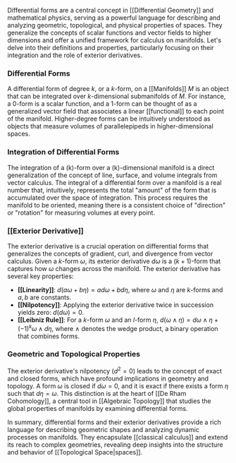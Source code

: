 Differential forms are a central concept in [[Differential Geometry]] and mathematical physics, serving as a powerful language for describing and analyzing geometric, topological, and physical properties of spaces. They generalize the concepts of scalar functions and vector fields to higher dimensions and offer a unified framework for calculus on manifolds. Let's delve into their definitions and properties, particularly focusing on their integration and the role of exterior derivatives.

### Differential Forms
A differential form of degree $k$, or a $k$-form, on a [[Manifolds]] $M$ is an object that can be integrated over $k$-dimensional submanifolds of $M$. For instance, a 0-form is a scalar function, and a 1-form can be thought of as a generalized vector field that associates a linear [[functional]] to each point of the manifold. Higher-degree forms can be intuitively understood as objects that measure volumes of parallelepipeds in higher-dimensional spaces.

### Integration of Differential Forms
The integration of a \(k\)-form over a \(k\)-dimensional manifold is a direct generalization of the concept of line, surface, and volume integrals from vector calculus. The integral of a differential form over a manifold is a real number that, intuitively, represents the total "amount" of the form that is accumulated over the space of integration. This process requires the manifold to be oriented, meaning there is a consistent choice of "direction" or "rotation" for measuring volumes at every point.

### [[Exterior Derivative]]
The exterior derivative is a crucial operation on differential forms that generalizes the concepts of gradient, curl, and divergence from vector calculus. Given a $k$-form $\omega$, its exterior derivative $d\omega$ is a $(k+1)$-form that captures how $\omega$ changes across the manifold. The exterior derivative has several key properties:

- **[[Linearity]]**: $d(a\omega + b\eta) = a d\omega + b d\eta$, where $\omega$ and $\eta$ are $k$-forms and $a, b$ are constants.
- **[[Nilpotency]]**: Applying the exterior derivative twice in succession yields zero: $d(d\omega) = 0$.
- **[[Leibniz Rule]]**: For a $k$-form $\omega$ and an $l$-form $\eta$, $d(\omega \wedge \eta) = d\omega \wedge \eta + (-1)^k \omega \wedge d\eta$, where $\wedge$ denotes the wedge product, a binary operation that combines forms.

### Geometric and Topological Properties
The exterior derivative's nilpotency ($d^2 = 0$) leads to the concept of exact and closed forms, which have profound implications in geometry and topology. A form $\omega$ is closed if $d\omega = 0$, and it is exact if there exists a form $\eta$ such that $d\eta = \omega$. This distinction is at the heart of [[De Rham Cohomology]], a central tool in [[Algebraic Topology]] that studies the global properties of manifolds by examining differential forms.

In summary, differential forms and their exterior derivatives provide a rich language for describing geometric shapes and analyzing dynamic processes on manifolds. They encapsulate [[classical calculus]] and extend its reach to complex geometries, revealing deep insights into the structure and behavior of [[Topological Space|spaces]].